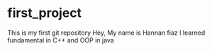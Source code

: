 # first_project
This is my first git repository
Hey, My name is Hannan fiaz
I learned fundamental in C++ and OOP in java 